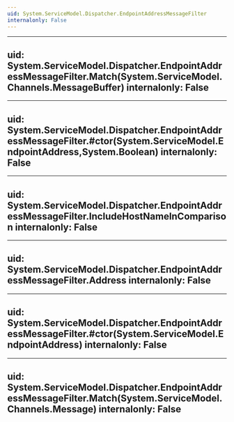 ```yaml
---
uid: System.ServiceModel.Dispatcher.EndpointAddressMessageFilter
internalonly: False
---
```


---
uid: System.ServiceModel.Dispatcher.EndpointAddressMessageFilter.Match(System.ServiceModel.Channels.MessageBuffer)
internalonly: False
---

---
uid: System.ServiceModel.Dispatcher.EndpointAddressMessageFilter.#ctor(System.ServiceModel.EndpointAddress,System.Boolean)
internalonly: False
---

---
uid: System.ServiceModel.Dispatcher.EndpointAddressMessageFilter.IncludeHostNameInComparison
internalonly: False
---

---
uid: System.ServiceModel.Dispatcher.EndpointAddressMessageFilter.Address
internalonly: False
---

---
uid: System.ServiceModel.Dispatcher.EndpointAddressMessageFilter.#ctor(System.ServiceModel.EndpointAddress)
internalonly: False
---

---
uid: System.ServiceModel.Dispatcher.EndpointAddressMessageFilter.Match(System.ServiceModel.Channels.Message)
internalonly: False
---
